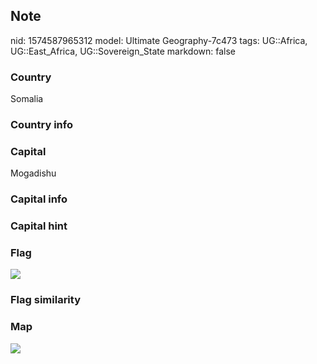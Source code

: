 ## Note
nid: 1574587965312
model: Ultimate Geography-7c473
tags: UG::Africa, UG::East_Africa, UG::Sovereign_State
markdown: false

### Country
Somalia

### Country info


### Capital
Mogadishu

### Capital info


### Capital hint


### Flag
<img src="ug-flag-somalia.svg">

### Flag similarity


### Map
<img src="ug-map-somalia.png">

